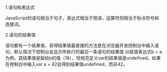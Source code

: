 1.语句和表达式

  JavaScript的语句相当于句子，表达式相当于短语，运算符则相当于标点符号和连接词。
  
2.语句的结果值

  语句都有一个结果值，获得结果值最直接的方法是在浏览器开发控制台中输入语句，默认情况下控制台会显示所执行的最后一条语句的结果值
  以赋值表达式b = a为例，其结果值是赋给b的值（18），但规范定义var的结果值是undefined。如果在控制台中输入var a = 42会得到结果值undefined，而非42。

